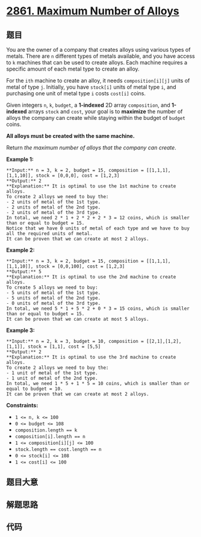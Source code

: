 # [2861. Maximum Number of Alloys](https://leetcode.com/problems/maximum-number-of-alloys)

## 题目

You are the owner of a company that creates alloys using various types of
metals. There are `n` different types of metals available, and you have access
to `k` machines that can be used to create alloys. Each machine requires a
specific amount of each metal type to create an alloy.

For the `ith` machine to create an alloy, it needs `composition[i][j]` units
of metal of type `j`. Initially, you have `stock[i]` units of metal type `i`,
and purchasing one unit of metal type `i` costs `cost[i]` coins.

Given integers `n`, `k`, `budget`, a **1-indexed** 2D array `composition`, and
**1-indexed** arrays `stock` and `cost`, your goal is to **maximize** the
number of alloys the company can create while staying within the budget of
`budget` coins.

**All alloys must be created with the same machine.**

Return _the maximum number of alloys that the company can create_.



**Example 1:**

    
    
    **Input:** n = 3, k = 2, budget = 15, composition = [[1,1,1],[1,1,10]], stock = [0,0,0], cost = [1,2,3]
    **Output:** 2
    **Explanation:** It is optimal to use the 1st machine to create alloys.
    To create 2 alloys we need to buy the:
    - 2 units of metal of the 1st type.
    - 2 units of metal of the 2nd type.
    - 2 units of metal of the 3rd type.
    In total, we need 2 * 1 + 2 * 2 + 2 * 3 = 12 coins, which is smaller than or equal to budget = 15.
    Notice that we have 0 units of metal of each type and we have to buy all the required units of metal.
    It can be proven that we can create at most 2 alloys.
    

**Example 2:**

    
    
    **Input:** n = 3, k = 2, budget = 15, composition = [[1,1,1],[1,1,10]], stock = [0,0,100], cost = [1,2,3]
    **Output:** 5
    **Explanation:** It is optimal to use the 2nd machine to create alloys.
    To create 5 alloys we need to buy:
    - 5 units of metal of the 1st type.
    - 5 units of metal of the 2nd type.
    - 0 units of metal of the 3rd type.
    In total, we need 5 * 1 + 5 * 2 + 0 * 3 = 15 coins, which is smaller than or equal to budget = 15.
    It can be proven that we can create at most 5 alloys.
    

**Example 3:**

    
    
    **Input:** n = 2, k = 3, budget = 10, composition = [[2,1],[1,2],[1,1]], stock = [1,1], cost = [5,5]
    **Output:** 2
    **Explanation:** It is optimal to use the 3rd machine to create alloys.
    To create 2 alloys we need to buy the:
    - 1 unit of metal of the 1st type.
    - 1 unit of metal of the 2nd type.
    In total, we need 1 * 5 + 1 * 5 = 10 coins, which is smaller than or equal to budget = 10.
    It can be proven that we can create at most 2 alloys.
    



**Constraints:**

  * `1 <= n, k <= 100`
  * `0 <= budget <= 108`
  * `composition.length == k`
  * `composition[i].length == n`
  * `1 <= composition[i][j] <= 100`
  * `stock.length == cost.length == n`
  * `0 <= stock[i] <= 108`
  * `1 <= cost[i] <= 100`


## 题目大意

## 解题思路

## 代码

```javascript

```
